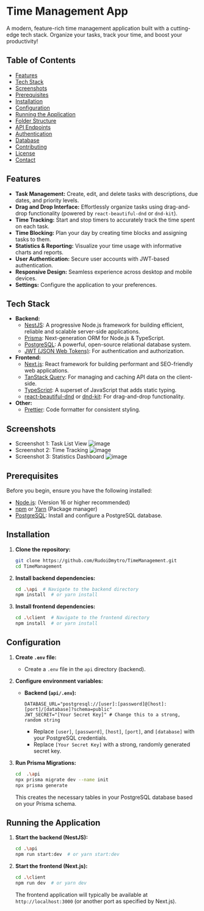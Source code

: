 # Time Management App
A modern, feature-rich time management application built with a cutting-edge tech stack.  Organize your tasks, track your time, and boost your productivity!

## Table of Contents

*   [Features](#features)
*   [Tech Stack](#tech-stack)
*   [Screenshots](#screenshots)
*   [Prerequisites](#prerequisites)
*   [Installation](#installation)
*   [Configuration](#configuration)
*   [Running the Application](#running-the-application)
*   [Folder Structure](#folder-structure)
*   [API Endpoints](#api-endpoints)
*   [Authentication](#authentication)
*   [Database](#database)
*   [Contributing](#contributing)
*   [License](#license)
*   [Contact](#contact)

## Features

*   **Task Management:** Create, edit, and delete tasks with descriptions, due dates, and priority levels.
*   **Drag and Drop Interface:**  Effortlessly organize tasks using drag-and-drop functionality (powered by `react-beautiful-dnd` or `dnd-kit`).
*   **Time Tracking:**  Start and stop timers to accurately track the time spent on each task.
*   **Time Blocking:**  Plan your day by creating time blocks and assigning tasks to them.
*   **Statistics & Reporting:**  Visualize your time usage with informative charts and reports.
*   **User Authentication:** Secure user accounts with JWT-based authentication.
*   **Responsive Design:**  Seamless experience across desktop and mobile devices.
*   **Settings:** Configure the application to your preferences.

## Tech Stack

*   **Backend:**
    *   [NestJS](https://nestjs.com/): A progressive Node.js framework for building efficient, reliable and scalable server-side applications.
    *   [Prisma](https://www.prisma.io/):  Next-generation ORM for Node.js & TypeScript.
    *   [PostgreSQL](https://www.postgresql.org/):  A powerful, open-source relational database system.
    *   [JWT (JSON Web Tokens)](https://jwt.io/): For authentication and authorization.
*   **Frontend:**
    *   [Next.js](https://nextjs.org/):  React framework for building performant and SEO-friendly web applications.
    *   [TanStack Query](https://tanstack.com/query/latest): For managing and caching API data on the client-side.
    *   [TypeScript](https://www.typescriptlang.org/):  A superset of JavaScript that adds static typing.
    *   [react-beautiful-dnd](https://github.com/atlassian/react-beautiful-dnd) or [dnd-kit](https://dndkit.com/): For drag-and-drop functionality.
*   **Other:**
    *   [Prettier](https://prettier.io/): Code formatter for consistent styling.

## Screenshots

*   Screenshot 1:  Task List View
![image](https://github.com/user-attachments/assets/f9330942-1b26-4c9a-8499-d3063a7e5880)
*   Screenshot 2:  Time Tracking
![image](https://github.com/user-attachments/assets/6eccb2fd-293c-474b-ba18-92d7d2f0cae7)
*   Screenshot 3:  Statistics Dashboard
![image](https://github.com/user-attachments/assets/16cdad52-71c1-4a48-a78d-576073cbbc39)

## Prerequisites

Before you begin, ensure you have the following installed:

*   [Node.js](https://nodejs.org/): (Version 16 or higher recommended)
*   [npm](https://www.npmjs.com/) or [Yarn](https://yarnpkg.com/) (Package manager)
*   [PostgreSQL](https://www.postgresql.org/):  Install and configure a PostgreSQL database.

## Installation

1.  **Clone the repository:**

    ```bash
    git clone https://github.com/RudoiDmytro/TimeManagement.git
    cd TimeManagement
    ```

2.  **Install backend dependencies:**

    ```bash
    cd .\api  # Navigate to the backend directory
    npm install  # or yarn install
    ```

3.  **Install frontend dependencies:**

    ```bash
    cd .\client  # Navigate to the frontend directory
    npm install  # or yarn install
    ```

## Configuration

1.  **Create `.env` file:**

    *   Create a `.env` file in the `api` directory (backend).
 
2.  **Configure environment variables:**

    *   **Backend (`api/.env`):**

        ```
        DATABASE_URL="postgresql://[user]:[password]@[host]:[port]/[database]?schema=public"
        JWT_SECRET="[Your Secret Key]" # Change this to a strong, random string
        ```

        *   Replace `[user]`, `[password]`, `[host]`, `[port]`, and `[database]` with your PostgreSQL credentials.
        *   Replace `[Your Secret Key]` with a strong, randomly generated secret key.

3.  **Run Prisma Migrations:**

    ```bash
    cd  .\api
    npx prisma migrate dev --name init
    npx prisma generate
    ```
    This creates the necessary tables in your PostgreSQL database based on your Prisma schema.

## Running the Application

1.  **Start the backend (NestJS):**

    ```bash
    cd .\api
    npm run start:dev  # or yarn start:dev
    ```

2.  **Start the frontend (Next.js):**

    ```bash
    cd .\client
    npm run dev  # or yarn dev
    ```

    The frontend application will typically be available at `http://localhost:3000` (or another port as specified by Next.js).
